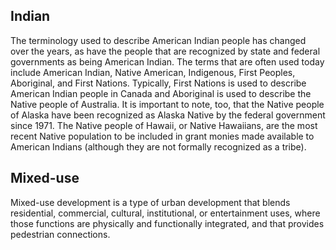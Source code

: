 ## Indian
The terminology used to describe American Indian people has changed over the years, as have the people that are recognized by state and federal governments as being American Indian. The terms that are often used today include American Indian, Native American, Indigenous, First Peoples, Aboriginal, and First Nations. Typically, First Nations is used to describe American Indian people in Canada and Aboriginal is used to describe the Native people of Australia. It is important to note, too, that the Native people of Alaska have been recognized as Alaska Native by the federal government since 1971. The Native people of Hawaii, or Native Hawaiians, are the most recent Native population to be included in grant monies made available to American Indians (although they are not formally recognized as a tribe). 

## Mixed-use
Mixed-use development is a type of urban development that blends residential, commercial, cultural, institutional, or entertainment uses, where those functions are physically and functionally integrated, and that provides pedestrian connections.